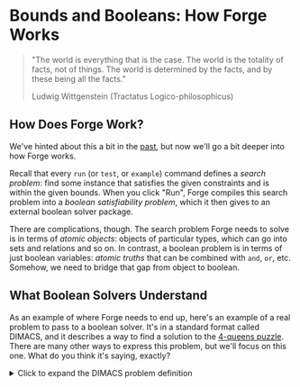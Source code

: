 # Bounds and Booleans: How Forge Works

> "The world is everything that is the case. The world is the totality of facts, not of things. The world is determined by the facts, and by these being all the facts."
> 
>  Ludwig Wittgenstein (Tractatus Logico-philosophicus)

## How Does Forge Work?

We've hinted about this a bit in the [past](../qna/static.md), but now we'll go a bit deeper into how Forge works.  

Recall that every `run` (or `test`, or `example`) command defines a _search problem_: find some instance that satisfies the given constraints and is within the given bounds. When you click "Run", Forge compiles this search problem into a _boolean satisfiability problem_, which it then gives to an external boolean solver package.

There are complications, though. The search problem Forge needs to solve is in terms of _atomic objects_: objects of particular types, which can go into sets and relations and so on. In contrast, a boolean problem is in terms of just boolean variables: _atomic truths_ that can be combined with `and`, `or`, etc. Somehow, we need to bridge that gap from object to boolean.

## What Boolean Solvers Understand

As an example of where Forge needs to end up, here's an example of a real problem to pass to a boolean solver. It's in a standard format called DIMACS, and it describes a way to find a solution to the [4-queens puzzle](https://en.wikipedia.org/wiki/Eight_queens_puzzle). There are many other ways to express this problem, but we'll focus on this one. What do you think it's saying, exactly?

<details>
<summary>Click to expand the DIMACS problem definition</summary>

```
c DIMACS for 4 queens
c 
p cnf 16 84
1 2 3 4 0
-1 -2 0
-1 -3 0
-1 -4 0
-2 -3 0
-2 -4 0
-3 -4 0
5 6 7 8 0
-5 -6 0
-5 -7 0
-5 -8 0
-6 -7 0
-6 -8 0
-7 -8 0
9 10 11 12 0
-9 -10 0
-9 -11 0
-9 -12 0
-10 -11 0
-10 -12 0
-11 -12 0
13 14 15 16 0
-13 -14 0
-13 -15 0
-13 -16 0
-14 -15 0
-14 -16 0
-15 -16 0
1 5 9 13 0
-1 -5 0
-1 -9 0
-1 -13 0
-5 -9 0
-5 -13 0
-9 -13 0
2 6 10 14 0
-2 -6 0
-2 -10 0
-2 -14 0
-6 -10 0
-6 -14 0
-10 -14 0
3 7 11 15 0
-3 -7 0
-3 -11 0
-3 -15 0
-7 -11 0
-7 -15 0
-11 -15 0
4 8 12 16 0
-4 -8 0
-4 -12 0
-4 -16 0
-8 -12 0
-8 -16 0
-12 -16 0
-1 -6 0
-1 -11 0
-1 -16 0
-2 -7 0
-2 -12 0
-2 -5 0
-3 -8 0
-3 -6 0
-3 -9 0
-4 -7 0
-4 -10 0
-4 -13 0
-5 -10 0
-5 -15 0
-6 -11 0
-6 -16 0
-6 -9 0
-7 -12 0
-7 -10 0
-7 -13 0
-8 -11 0
-8 -14 0
-9 -14 0
-10 -15 0
-10 -13 0
-11 -16 0
-11 -14 0
-12 -15 0
```
<details>

---

Even without parsing it with a computer, the format tells us a lot about what a purely boolean solver understands. Here are a few facts about DIMACS:
* Boolean variables in DIMACS are represented by integers greater than zero. 
* If `p` is a variable, then `not p` is represented as the integer `-p`. 
* Lines starting with a `c` are comments.
* The line `p cnf 16 84` says there are 16 variables and 84 _clauses_. A clause is a set of variables (or negated variables) all combined with `or`. E.g., `4 8 12 -16 0` means `4 or 8 or 12 or (not 16)`. (The `0` is a line-terminator.)
* To satisfy the input, every clause must be satisfied.

A set of constraints expressed as a set of clauses, each of which must hold true, is said to be in _Conjunctive Normal Form_ (CNF). Boolean solvers often expect input in CNF, for algorithmic reasons we'll soon see.

Now that you know how to read the input format, you might be able to see how the boolean constraints work to solve the 4-queens problem. Any ideas?

<details>
<summary>Think, then click!</summary>

There's one variable for every square on the $4 \times 4$ squares. `1 2 3 4` says that there must be a queen somewhere on the first row. `-1 -2` says that if there is a queen at $1,1$ there cannot also be a queen at $1,2$. And so on.    

</details>


## "The world is that which is the case"

Consider this Forge model and corresponding `run` command:

```alloy
abstract sig Person {
  followers: set Person
}
one sig Alice, Bob, Charlie extends Person {}
run {some followers} for exactly 3 Person 
```

How many potential instances are there? Note that there can only ever be exactly 3 people, since `Person` is `abstract`.

<details>
<summary>Think, then click!</summary>

There are always exactly 3 people, and the only relation that can vary is `followers`, which has 2 columns. That means $3^2 = 9$ potential pairs of people, and the field contains a set of those. The set either contains or does not contain each pair. So there are $2^9 = 512$ potential instances.

</details>

---

Notice how we reached that number. There are 9 potential pairs of people. 9 potential follower relationships. 9 essential things that may, or may not, be the case in the world. Nothing else.

If you run Forge on this model, you'll see statistics like these:

```
#vars: (size-variables 10); #primary: (size-primary 9); #clauses: (size-clauses 2)
Transl (ms): (time-translation 122); Solving (ms): (time-solving 1)
```

The timing may vary, but the other stats will be the same. The thing to focus on is: 9 `primary variables`. Primary variables correspond to these atomic truths, which in this case is just who follows who in our fixed 3-person world: the number of rows that are potentially in the `followers` relation.

Let's try increasing the size of the world:

```alloy
run {some followers} for 4 Person
```

Now we have a 4th person---or rather, we _might_ have a 4th person. When we run, Forge shows:

```
#vars: (size-variables 27); #primary: (size-primary 17); #clauses: (size-clauses 18)
```

We've gone from 9 to 17 primary variables. Why? 

<details>
<summary>Think, then click!</summary>
    
There is another _potential_ `Person` in the world; the world may be either size 3 or 4. Whether or not this fourth person exists is 1 new Boolean variable. And since there are _4_ potential people in the world, there are now $4^2 = 16$ potential follower relationships. 
    
This equals 17 variables.
</details>
</br>

This is how Forge translates statements about atoms into statements about booleans. 

## Intermediate Representation: Lower Bounds, Upper Bounds

Not every potential boolean needs to actually be considered, however. You might [remember](../qna/events.md) that annotations like `{next is linear}` or partial instances defined by `example` or `inst` further limit the set of variables before the boolean solver encounters them. To understand this better, let's increase the verbosity setting in Forge. This will let us look at what Forge produces as an intermediate problem description before converting to boolean logic.

```alloy
option verbose 5
```

Let's focus on a few lines. First, you should see this somewhere:

```
(univ 20)
```

This tells the compiler that there are 20 potential objects in the world. (Why 20? Because the default bitwidth is 4: that's 16 integers, plus 4 potential people.) These objects get assigned integer identifiers by the compiler. 

~~~admonish warning title="3 different meanings" 
This is an unfortunate overlap in the backend solver engine's language: all _atoms_, including atoms of type `Int`, get assigned integers by the engine. Moreover, the boolean solver itself uses integer indexes for boolean variables. **These are not the same thing!**
~~~

Next, the compiler gets provided a _lower_ and _upper_ bound for every relation in the model.
* The _lower_ bound is a set of tuples that must always be in the relation.
* The _upper_ bound is a set of tuples that may be in the relation.

For example, here are the bounds on `Int`:

```
(r:Int [{(0) (1) (2) (3) (4) (5) (6) (7) (8) (9) (10) (11) (12) (13) (14) (15)} :: {(0) (1) (2) (3) (4) (5) (6) (7) (8) (9) (10) (11) (12) (13) (14) (15)}])
```

The lower bound comes first, then a `::`, then the upper bound. These singleton tuples containing `0` through `15` are actually the representatives of integers `-8` through `7`. This is an artifact of how the solver process works.

Here's the bound on `Person` and its three sub-`sig`s:

```
(r:Person [{(16) (17) (18)} :: {(16) (17) (18) (19)}])
(r:Alice [{(16)} :: {(16)}])
(r:Bob [{(17)} :: {(17)}])
(r:Charlie [{(18)} :: {(18)}])
```

The lower bound on `Person` contains 3 object identifiers, because there must always be 3 distinct objects (representing our three `one` sigs). There's an object in the upper, but not the lower, bound, because that fourth person may or may not exist. `Alice`, `Bob`, and `Charlie` are exactly set to be those 3 different always-present objects.

Finally, let's look at a field's bounds:

```
(r:followers [(-> none none) :: {(16 16) (16 17) (16 18) (16 19) (17 16) (17 17) (17 18) (17 19) (18 16) (18 17) (18 18) (18 19) (19 16) (19 17) (19 18) (19 19)}])
```

The `followers` relation may be empty, and it may contain any of the 16 ordered pairs of potential `Person` objects.

_Any tuple in the upper bound of a relation, that isn't also in the lower bound, gets assigned a boolean variable._
* If a tuple isn't in the upper bound, it can never exist in an instance---it would always be assigned false---and so we needn't assign a variable.
* If a tuple is in the lower bound, it must always exist in an instance---it would always be assigned true---and so we can again omit a variable.

## From Forge Constraints to Boolean Constraints

Once we know the set of Boolean variables we'll use, we can translate Forge constraints to purely Boolean ones via substitution. Here's an example of how a basic compiler, without optimizations, might work.  Suppose we have the constraint:

```alloy
all p: Person | Alice in p.followers
```

There are no `all` quantifiers in Boolean logic. How can we get rid of it?

<details>
<summary>Think, then click!</summary>
    
An `all` is just a big `and` over the upper bound on `Person`. So we substitute (note here we're using $Person3$ as if it were defined in our model, because it's a _potential_ part of every instance):
    
```alloy
Alice in Alice.followers
Alice in Bob.followers
Alice in Charlie.followers
(Person3 in Person) implies Alice in Person3.followers
``` 
</details>
</br>

There are similar rules for other operators: a `some` becomes a big `or`, a relational join becomes a `some`-quantified statement about the existence of a value to join on, which then becomes a big `or`, etc.

## Example optimization: Skolemization

Forge performs a process called _Skolemization_, named after the logician [Thoralf Skolem](https://en.wikipedia.org/wiki/Thoralf_Skolem), to convert specific `some` quantifiers into supplemental relations. 

The idea is: to satisfy a `some` quantifier, some atom exists that can be plugged into the quantifier's variable `x` to make the child formula true. Skolemization reifies that object witness into the model as a new relational constant `$x`. This:
* makes debugging easier sometimes, since you can immediately _see_ what might satisfy the quantifier constraint; and
* sometimes aids in efficiency, especially in a "target poor" environment like an unsatisfiable problem. 

By convention, these variables are prefixed with a `$`. So if you see a relation labeled `$x`, it's a Skolem relation that points to a value for a `some` quantified variable `x`. The relation will grow wider for every `all` quantifier that wraps the `some` quantifier being Skolemized. To see why that happens, suppose that we have a constraint: `all p: Person | all b: Bank | hasAccount[p,b] implies some i: Int | bankBalance[p,b,i]`. This constraint says that if a person has a bank account at a certain bank, there's a balance entered for that account. That balance isn't constant! It's potentially different for every `Person`-`Bank` pairing. Thus, `$i` would have arity 3: 2 for the "input" and 1 for the "output". 

~~~admonish tip title="Skolem Depth"
You can change how deeply `some` quantifiers will get Skolemized by using the `skolem_depth` [option](../../docs/running-models/options.md) in Forge.
~~~

<!-- (Forge adds the numeric suffix to help disambiguate variables with the same name.)
`$x_some32783` -->

## Symmetry Breaking

Let's return to the original Followers model:

```alloy
abstract sig Person {
  followers: set Person
}
one sig Alice, Bob, Charlie extends Person {}
run {some followers} for exactly 3 Person 
```

We decided it probably had $512$ instances. But does it _really_? Let's hit `Next` a few times, and count! Actually, that sounds like a lot of work. Let's simplify things a bit more, instead:

```alloy
abstract sig Person {
  follower: one Person -- changed: replace `set` with `one` 
}
one sig Alice, Bob, Charlie extends Person {}
run {} for exactly 3 Person  -- changed: don't run any predicates
```

Now everybody has exactly one follower. There are still 9 potential tuples, but we're no longer storing _sets_ of them for each `Person`. Put another way, every instance corresponds to an ordered triplet of `Person` objects (Alice's follower, Bob's follower, and Charlie's follower). There will be $3 \times 3 \times 3 = 3^3 = 27$ instances. And indeed, if we click "Next" 26 times, this is what we see. (Whew.) 

Now suppose we didn't name the 3 people, but just had 3 anonymous `Person` objects:

```alloy
sig Person {
  follower: one Person
}
run {} for exactly 3 Person  -- changed: no named people
```

The math is still the same: $27$ instances. But now we only get $9$ before hitting the unsat indicator of "no more instances" in the visualizer.

What's going on?

Forge tries to avoid showing you the same instance multiple times. And, if objects are un-named and the constraints can never distinguish them, instances will be considered "the same" if you can arrive at one by renaming elements of the other. E.g., 

```
Person1 follows Person2
Person2 follows Person3
Person3 follows Person1
```

would be considered equivalent to:

```
Person2 follows Person1
Person3 follows Person2
Person1 follows Person3
```

since the individual `Person` atoms are _anonymous_ to the constraints, which cannot refer to atoms by name. We call these instances _isomorphic_ to each other, and say that there is a _symmetry_ between them.  Formally, Forge finds every instance "up to isomorphism". This is useful for:
* increasing the quality of information you get from paging through instances; and
* (sometimes) improving the runtime on problems, especally if solutions are very rare.

This process isn't always perfect: some equivalent instances can sneak in. Removing _all_ equivalent instances turns out to sometimes be even more expensive than solving the problem. So Forge provides a best-effort, low cost attempt based on a _budget_ for adding additional constraints to the problem, specifically to eliminate symmetries.

You can adjust the budget for symmetry breaking via an option:
*  `option sb 0` turns off symmetry breaking; and
*  `option sb 20` is the default.

If we turn off symmetry-breaking, we'll get the expected number of instances in the above run: $27$.

~~~admonish note title="Symmetry Breaking != Filtering"
Forge doesn't just filter instances after they're generated; it _adds_ extra constraints that try to rule out symmetric instances. These constraints are guaranteed to be satisfied by at least one element of every equivalence class of instances. There's a lot of research work on this area, e.g., [this paper](https://kaiyuanw.github.io/papers/paper22-tacas20.pdf) from 2020.
~~~

